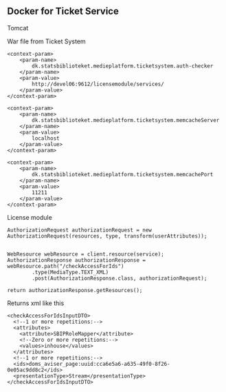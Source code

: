 
## Docker for Ticket Service

Tomcat

War file from Ticket System


    
    <context-param>
        <param-name>
            dk.statsbiblioteket.medieplatform.ticketsystem.auth-checker
        </param-name>
        <param-value>
            http://devel06:9612/licensemodule/services/
        </param-value>
    </context-param>

    <context-param>
        <param-name>
            dk.statsbiblioteket.medieplatform.ticketsystem.memcacheServer
        </param-name>
        <param-value>
            localhost
        </param-value>
    </context-param>

    <context-param>
        <param-name>
            dk.statsbiblioteket.medieplatform.ticketsystem.memcachePort
        </param-name>
        <param-value>
            11211
        </param-value>
    </context-param>


License module

    AuthorizationRequest authorizationRequest = new AuthorizationRequest(resources, type, transform(userAttributes));


    WebResource webResource = client.resource(service);
    AuthorizationResponse authorizationResponse = webResource.path("/checkAccessForIds")
            .type(MediaType.TEXT_XML)
            .post(AuthorizationResponse.class, authorizationRequest);

    return authorizationResponse.getResources();
    
Returns xml like this
    
    <checkAccessForIdsInputDTO>
      <!--1 or more repetitions:-->
      <attributes>
        <attribute>SBIPRoleMapper</attribute>
        <!--Zero or more repetitions:-->
        <values>inhouse</values>
      </attributes>
      <!--1 or more repetitions:-->
      <ids>doms_aviser_page:uuid:cca6e5a6-a635-49f0-8f26-0e05ac9dd8c2</ids>
      <presentationType>Stream</presentationType>
    </checkAccessForIdsInputDTO>
    

